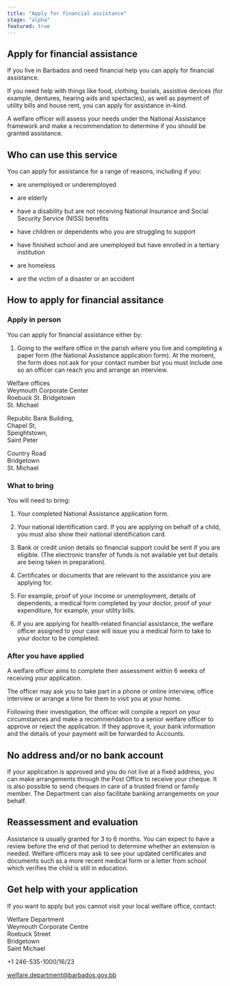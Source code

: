 ```yaml
---
title: "Apply for financial assistance"
stage: "alpha"
featured: true
---
```


## Apply for financial assistance

If you live in Barbados and need financial help you can apply for financial assistance.

If you need help with things like food, clothing, burials, assistive devices (for example, dentures, hearing aids and spectacles), as well as payment of utility bills and house rent, you can apply for assistance in-kind.

A welfare officer will assess your needs under the National Assistance framework and make a recommendation to determine if you should be granted assistance.

## Who can use this service  

You can apply for assistance for a range of reasons, including if you:

- are unemployed or underemployed

- are elderly

- have a disability but are not receiving National Insurance and Social Security Service (NISS) benefits

- have children or dependents who you are struggling to support

- have finished school and are unemployed but have enrolled in a tertiary institution

- are homeless

- are the victim of a disaster or an accident

## How to apply for financial assitance

### Apply in person

You can apply for financial assistance either by:

1. Going to the welfare office in the parish where you live and completing a paper form (the National Assistance application form). At the moment, the form does not ask for your contact number but you must include one so an officer can reach you and arrange an interview.

Welfare offices  
Weymouth Corporate Center  
Roebuck St. Bridgetown  
St. Michael

Republic Bank Building,  
Chapel St,  
Speightstown,  
Saint Peter

Country Road  
Bridgetown  
St. Michael

### What to bring

You will need to bring:

1. Your completed National Assistance application form.

2. Your national identification card. If you are applying on behalf of a child, you must also show their national identification card.

3. Bank or credit union details so financial support could be sent if you are eligible. (The electronic transfer of funds is not available yet but details are being taken in preparation).

4. Certificates or documents that are relevant to the assistance you are applying for.

5. For example, proof of your income or unemployment, details of dependents, a medical form completed by your doctor, proof of your expenditure, for example, your utility bills.

6. If you are applying for health-related financial assistance, the welfare officer assigned to your case will issue you a medical form to take to your doctor to be completed.

### After you have applied

A welfare officer aims to complete their assessment within 6 weeks of receiving your application.

The officer may ask you to take part in a phone or online interview, office interview or arrange a time for them to visit you at your home.

Following their investigation, the officer will compile a report on your circumstances and make a recommendation to a senior welfare officer to approve or reject the application. If they approve it, your bank information and the details of your payment will be forwarded to Accounts.

## No address and/or no bank account

If your application is approved and you do not live at a fixed address, you can make arrangements through the Post Office to receive your cheque. It is also possible to send cheques in care of a trusted friend or family member. The Department can also facilitate banking arrangements on your behalf.

## Reassessment and evaluation

Assistance is usually granted for 3 to 6 months. You can expect to have a review before the end of that period to determine whether an extension is needed. Welfare officers may ask to see your updated certificates and documents such as a more recent medical form or a letter from school which verifies the child is still in education.

## Get help with your application

If you want to apply but you cannot visit your local welfare office, contact:

Welfare Department  
Weymouth Corporate Centre  
Roebuck Street  
Bridgetown  
Saint Michael

+1 246-535-1000/16/23

welfare.department@barbados.gov.bb
